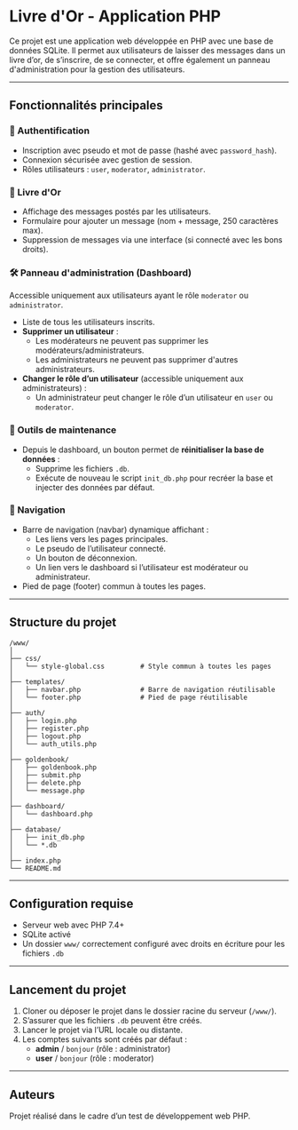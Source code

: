 # Livre d'Or - Application PHP

Ce projet est une application web développée en PHP avec une base de données SQLite. Il permet aux utilisateurs de laisser des messages dans un livre d’or, de s’inscrire, de se connecter, et offre également un panneau d'administration pour la gestion des utilisateurs.

---

## Fonctionnalités principales

### 🔐 Authentification

- Inscription avec pseudo et mot de passe (hashé avec `password_hash`).
- Connexion sécurisée avec gestion de session.
- Rôles utilisateurs : `user`, `moderator`, `administrator`.

### 📖 Livre d'Or

- Affichage des messages postés par les utilisateurs.
- Formulaire pour ajouter un message (nom + message, 250 caractères max).
- Suppression de messages via une interface (si connecté avec les bons droits).

### 🛠️ Panneau d'administration (Dashboard)

Accessible uniquement aux utilisateurs ayant le rôle `moderator` ou `administrator`.

- Liste de tous les utilisateurs inscrits.
- **Supprimer un utilisateur** :
  - Les modérateurs ne peuvent pas supprimer les modérateurs/administrateurs.
  - Les administrateurs ne peuvent pas supprimer d'autres administrateurs.
- **Changer le rôle d’un utilisateur** (accessible uniquement aux administrateurs) :
  - Un administrateur peut changer le rôle d’un utilisateur en `user` ou `moderator`.

### 🧹 Outils de maintenance

- Depuis le dashboard, un bouton permet de **réinitialiser la base de données** :
  - Supprime les fichiers `.db`.
  - Exécute de nouveau le script `init_db.php` pour recréer la base et injecter des données par défaut.

### 🧭 Navigation

- Barre de navigation (navbar) dynamique affichant :
  - Les liens vers les pages principales.
  - Le pseudo de l’utilisateur connecté.
  - Un bouton de déconnexion.
  - Un lien vers le dashboard si l’utilisateur est modérateur ou administrateur.
- Pied de page (footer) commun à toutes les pages.

---

## Structure du projet

```
/www/
│
├── css/
│   └── style-global.css         # Style commun à toutes les pages
│
├── templates/
│   ├── navbar.php               # Barre de navigation réutilisable
│   └── footer.php               # Pied de page réutilisable
│
├── auth/
│   ├── login.php
│   ├── register.php
│   ├── logout.php
│   └── auth_utils.php
│
├── goldenbook/
│   ├── goldenbook.php
│   ├── submit.php
│   ├── delete.php
│   └── message.php
│
├── dashboard/
│   └── dashboard.php
│
├── database/
│   ├── init_db.php
│   └── *.db
│
├── index.php
└── README.md
```

---

## Configuration requise

- Serveur web avec PHP 7.4+
- SQLite activé
- Un dossier `www/` correctement configuré avec droits en écriture pour les fichiers `.db`

---

## Lancement du projet

1. Cloner ou déposer le projet dans le dossier racine du serveur (`/www/`).
2. S’assurer que les fichiers `.db` peuvent être créés.
3. Lancer le projet via l’URL locale ou distante.
4. Les comptes suivants sont créés par défaut :
   - **admin** / `bonjour` (rôle : administrator)
   - **user** / `bonjour` (rôle : moderator)

---

## Auteurs

Projet réalisé dans le cadre d’un test de développement web PHP.